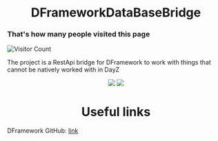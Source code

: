 <h1 align="center">DFrameworkDataBaseBridge</h1>

<p align="center">
<h3>That's how many people visited this page</h3>

![Visitor Count](https://profile-counter.glitch.me/DFrameworkDataBaseBridge/count.svg)
</p>

The project is a RestApi bridge for DFramework to work with things that cannot be natively worked with in DayZ
<p align="center">
<img src="https://img.shields.io/badge/made%20by-Demands-blue.svg" >
<img src="https://badges.frapsoft.com/os/v1/open-source.svg?v=103" >
</p>

<h1 align="center">Useful links</h1>

DFramework GitHub: [link](https://github.com/Demandss/DFramework)